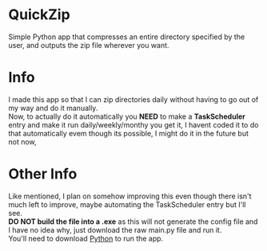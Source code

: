 # QuickZip
Simple Python app that compresses an entire directory specified by the user, and outputs the zip file wherever you want.
 
# Info
I made this app so that I can zip directories daily without having to go out of my way and do it manually.<br>
Now, to actually do it automatically you **NEED** to make a **TaskScheduler** entry and make it run daily/weekly/monthy you get it, I havent coded it to do that automatically evem though its possible, I might do it in the future but not now,

# Other Info
Like mentioned, I plan on somehow improving this even though there isn't much left to improve, maybe automating the TaskScheduler entry but I'll see.<br>
**DO NOT build the file into a .exe** as this will not generate the config file and I have no idea why, just download the raw main.py file and run it.<br>
You'll need to download [Python](https://Python.org) to run the app.